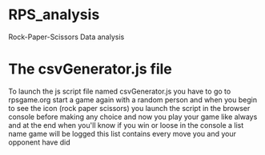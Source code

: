 # RPS_analysis
Rock-Paper-Scissors Data analysis

# The csvGenerator.js file
To launch the js script file named csvGenerator.js you have to go to rpsgame.org start a game again with a random person and when you begin to see the icon (rock paper scissors) you launch the script in the browser console before making any choice and now you play your game like always and at the end when you'll know if you win or loose in the console a list name game will be logged this list contains every move you and your opponent have did 
